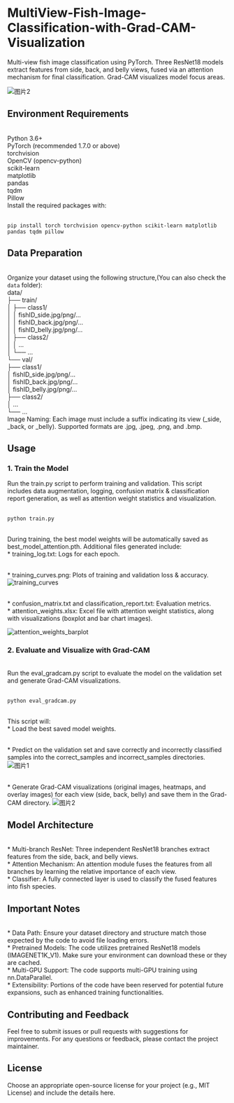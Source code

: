 # MultiView-Fish-Image-Classification-with-Grad-CAM-Visualization
Multi-view fish image classification using PyTorch. Three ResNet18 models extract features from side, back, and belly views, fused via an attention mechanism for final classification. Grad-CAM visualizes model focus areas.

![图片2](https://github.com/user-attachments/assets/7f511702-5935-445b-a8c0-e6f0df13ccb8)
## Environment Requirements
<br>Python 3.6+
<br>PyTorch (recommended 1.7.0 or above)
<br>torchvision
<br>OpenCV (opencv-python)
<br>scikit-learn
<br>matplotlib
<br>pandas
<br>tqdm
<br>Pillow
<br>Install the required packages with:

<br>``` pip install torch torchvision opencv-python scikit-learn matplotlib pandas tqdm pillow ```

## Data Preparation
<br>Organize your dataset using the following structure,(You can also check the `data` folder):
<br>data/
<br>  ├── train/
<br>  │    ├── class1/
<br>  │    │      fishID_side.jpg/png/… 
<br>  │    │      fishID_back.jpg/png/…
<br>  │    │      fishID_belly.jpg/png/…
<br>  │    ├── class2/
<br>  │    │      …
<br>  │    └── ...
<br>  └── val/
<br>       ├── class1/
<br>       │      fishID_side.jpg/png/… 
<br>       │      fishID_back.jpg/png/…
<br>       │      fishID_belly.jpg/png/…
<br>       ├── class2/
 <br>      │      …
 <br>      └── ...
<br>Image Naming: Each image must include a suffix indicating its view (_side, _back, or _belly). Supported formats are .jpg, .jpeg, .png, and .bmp.
## Usage
### 1. Train the Model
Run the train.py script to perform training and validation. This script includes data augmentation, logging, confusion matrix & classification report generation, as well as attention weight statistics and visualization.

<br>``` python train.py ```

<br> During training, the best model weights will be automatically saved as best_model_attention.pth. Additional files generated include:
<br>* training_log.txt: Logs for each epoch.

<br>* training_curves.png: Plots of training and validation loss & accuracy.
![training_curves](https://github.com/user-attachments/assets/c7f6ebdf-b9dd-45b7-9f28-2462e7d68bd3)

<br>* confusion_matrix.txt and classification_report.txt: Evaluation metrics.
<br>* attention_weights.xlsx: Excel file with attention weight statistics, along with visualizations (boxplot and bar chart images).

![attention_weights_barplot](https://github.com/user-attachments/assets/ea4ed0a7-9ee8-4961-8094-17727901943c)


### 2. Evaluate and Visualize with Grad-CAM
<br>Run the eval_gradcam.py script to evaluate the model on the validation set and generate Grad-CAM visualizations.

<br>    ```python eval_gradcam.py```

<br>This script will:
<br>* Load the best saved model weights.

<br>* Predict on the validation set and save correctly and incorrectly classified samples into the correct_samples and incorrect_samples directories.
![图片1](https://github.com/user-attachments/assets/e0746588-7cd5-4f43-a464-3eed399bd871)


<br>* Generate Grad-CAM visualizations (original images, heatmaps, and overlay images) for each view (side, back, belly) and save them in the Grad-CAM directory.
![图片2](https://github.com/user-attachments/assets/ffa5722b-91ba-4656-bed6-f31bdb01a827)

## Model Architecture
<br>* Multi-branch ResNet: Three independent ResNet18 branches extract features from the side, back, and belly views.
<br>* Attention Mechanism: An attention module fuses the features from all branches by learning the relative importance of each view.
<br>* Classifier: A fully connected layer is used to classify the fused features into fish species.
## Important Notes
<br>* Data Path: Ensure your dataset directory and structure match those expected by the code to avoid file loading errors.
<br>* Pretrained Models: The code utilizes pretrained ResNet18 models (IMAGENET1K_V1). Make sure your environment can download these or they are cached.
<br>* Multi-GPU Support: The code supports multi-GPU training using nn.DataParallel.
<br>* Extensibility: Portions of the code have been reserved for potential future expansions, such as enhanced training functionalities.
## Contributing and Feedback
Feel free to submit issues or pull requests with suggestions for improvements. For any questions or feedback, please contact the project maintainer.

## License
Choose an appropriate open-source license for your project (e.g., MIT License) and include the details here.
